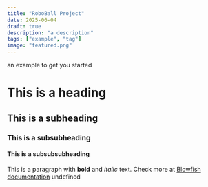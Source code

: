 ```yaml
---
title: "RoboBall Project"
date: 2025-06-04
draft: true
description: "a description"
tags: ["example", "tag"]
image: "featured.png"
---
```

 an example to get you started
# This is a heading
## This is a subheading
### This is a subsubheading
#### This is a subsubsubheading
This is a paragraph with **bold** and *italic* text.
Check more at [Blowfish documentation](https://blowfish.page/)
undefined
